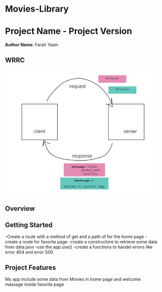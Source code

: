 # Movies-Library
# Project Name - Project Version

**Author Name**: Farah Yasin

## WRRC
![WRRC](wrrc1.jpg)

## Overview

## Getting Started
<!-- What are the steps that a user must take in order to build this app on their own machine and get it running? -->
-Create a route with a method of get and a path of for the home page
-create a route for favorite page
-create a constructore to retrieve some data from data.json
-use the app.use()
-create a functions to handel errors like error 404 and error 500

## Project Features
My app include some data from Movies in home page and welcome massage inside favorite page